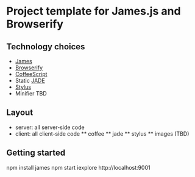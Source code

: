 # Project template for James.js and Browserify

## Technology choices

* [James](https://github.com/leonidas/james.js)
* [Browserify](https://github.com/substack/node-browserify)
* [CoffeeScript](https://github.com/jashkenas/coffee-script)
* Static [JADE](https://github.com/visionmedia/jade)
* [Stylus](https://github.com/learnboost/stylus)
* Minifier TBD

## Layout

* server: all server-side code
* client: all client-side code
** coffee
** jade
** stylus
** images (TBD)

## Getting started

  npm install
  james
  npm start
  iexplore http://localhost:9001